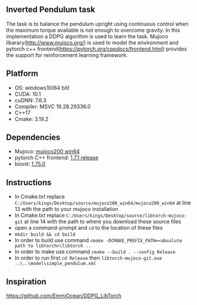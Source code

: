 ## Inverted Pendulum task
The task is to balance the pendulum upright using continuous control when the maximum torque available is not enough to overcome gravity. In this implementation a DDPG algorithm is used to learn the task. Mujoco libarary(http://www.mujoco.org/) is used to model the environment and pytorch c++ frontend(https://pytorch.org/cppdocs/frontend.html) provides the support for reinforcement learning framework.

## Platform

  * OS: windows10(64 bit)
  * CUDA: 10.1
  * cuDNN: 7.6.3
  * Compiler: MSVC 19.28.29336.0
  * C++17
  * Cmake: 3.19.2

## Dependencies
  * Mujoco: [mujoco200 win64](https://www.roboti.us/download/mujoco200_win64.zip)
  * pytorch C++ frontend: [1.7.1 release](https://pytorch.org/get-started/locally/)
  * boost: [1.75.0](https://www.boost.org/users/history/version_1_75_0.html)

## Instructions
  * In Cmake.txt replace `C:/Users/kings/Desktop/source/mujoco200_win64/mujoco200_win64` at line 13 with the path to your mujoco installation
  * In Cmake.txt replace `C:/Users/kings/Desktop/source/libtorch-mujoco-git` at line 14 with the path to where you download these source files
  * open a command-prompt and `cd` to the location of these files
  * `mkdir build && cd build`
  * In order to build use command `cmake -DCMAKE_PREFIX_PATH=<absolute path to libtorch>\libtorch ..`
  * In order to make use command `cmake --build . --config Release`
  * In order to run first `cd Release` then `libtorch-mujoco-git.exe ..\..\model\simple_pendulum.xml`

## Inspiration
https://github.com/EmmiOcean/DDPG_LibTorch
